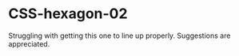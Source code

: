 # CSS-hexagon-02

Struggling with getting this one to line up properly. Suggestions are appreciated.
